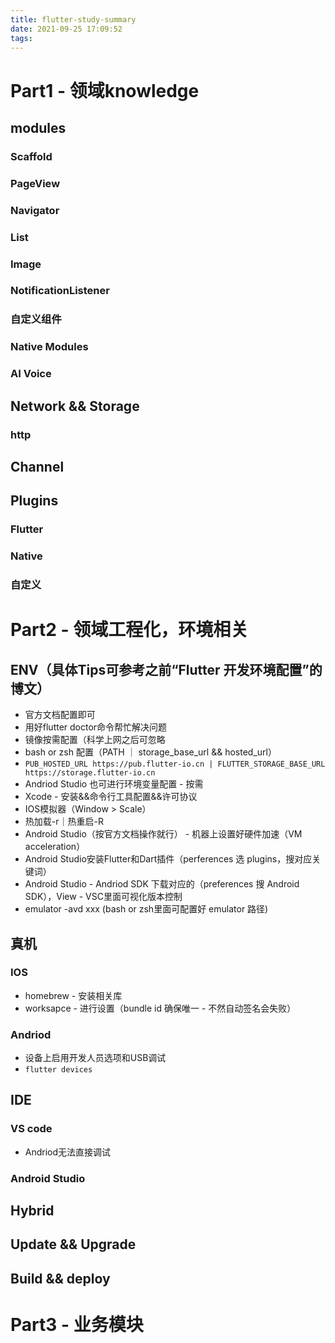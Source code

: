 ```yaml
---
title: flutter-study-summary
date: 2021-09-25 17:09:52
tags:
---
```

# Part1 - 领域knowledge

## modules

### Scaffold

### PageView

### Navigator

### List

### Image


### NotificationListener
### 自定义组件
### Native Modules
### AI Voice

## Network && Storage
### http

## Channel


## Plugins
### Flutter
### Native
### 自定义



# Part2 - 领域工程化，环境相关

## ENV（具体Tips可参考之前“Flutter 开发环境配置”的博文）
- 官方文档配置即可
- 用好flutter doctor命令帮忙解决问题
- 镜像按需配置（科学上网之后可忽略 
- bash or zsh 配置（PATH ｜ storage_base_url && hosted_url）
- ```PUB_HOSTED_URL https://pub.flutter-io.cn | FLUTTER_STORAGE_BASE_URL https://storage.flutter-io.cn```
- Andriod Studio 也可进行环境变量配置 - 按需
- Xcode - 安装&&命令行工具配置&&许可协议
- IOS模拟器（Window > Scale）
- 热加载-r｜热重启-R
- Android Studio（按官方文档操作就行） - 机器上设置好硬件加速（VM acceleration）
- Android Studio安装Flutter和Dart插件（perferences 选 plugins，搜对应关键词）
- Android Studio - Andriod SDK 下载对应的（preferences 搜 Android SDK），View - VSC里面可视化版本控制
- emulator -avd xxx (bash or zsh里面可配置好 emulator 路径)

## 真机
### IOS 
- homebrew - 安装相关库
- worksapce - 进行设置（bundle id 确保唯一 - 不然自动签名会失败）
### Andriod
- 设备上启用开发人员选项和USB调试
- ```flutter devices```

## IDE
### VS code
- Andriod无法直接调试
### Android Studio

## Hybrid


## Update && Upgrade



## Build && deploy

# Part3 - 业务模块
### 